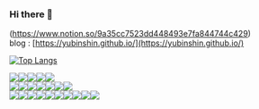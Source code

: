 ### Hi there 👋

(https://www.notion.so/9a35cc7523dd448493e7fa844744c429) <br>
blog : [https://yubinshin.github.io/](https://yubinshin.github.io/)


[![Top Langs](https://github-readme-stats.vercel.app/api/top-langs/?username=YubinShin&layout=compact)](https://github.com/anuraghazra/github-readme-stats)

<div style="display:flex">
                <img src="https://img.shields.io/badge/HTML5-E34F26?style=flat-square&logo=HTML5&logoColor=white"/>
                <img src="https://img.shields.io/badge/CSS3-1572B6?style=flat-square&logo=CSS3&logoColor=white"/>
                <img src="https://img.shields.io/badge/JavaScript-F7DF1E?style=flat-square&logo=JavaScript&logoColor=white"/>
                <img src="https://img.shields.io/badge/React-61DAFB?style=flat-square&logo=React&logoColor=white"/>
                <img src="https://img.shields.io/badge/Next.js-000000?style=flat-square&logo=nextdotjs&logoColor=white"/>   
</div>
<div style="display:flex">
                <img src="https://img.shields.io/badge/Node.js-339933?style=flat-square&logo=Node.js&logoColor=white"/>
                <img src="https://img.shields.io/badge/express-000000?style=flat-square&logo=express&logoColor=white"/>
                <img src="https://img.shields.io/badge/Linux-FCC624?style=flat-square&logo=linux&logoColor=white"/>
                <img src="https://img.shields.io/badge/mongoose-880000?style=flat-square&logo=mongoose&logoColor=white"/>
                <img src="https://img.shields.io/badge/NestJS-E0234E?style=flat-square&logo=nestjs&logoColor=white"/>
                <img src="https://img.shields.io/badge/Python-3776AB?style=flat-square&logo=python&logoColor=white"/>
                <img src="https://img.shields.io/badge/FastAPI-009688?style=flat-square&logo=fastapi&logoColor=white"/>
</div>
<div style="display:flex">
                <img src="https://img.shields.io/badge/mongodb-47A248?style=flat-square&logo=mongodb&logoColor=white"/>
                <img src="https://img.shields.io/badge/AmazoneS3-569A31?style=flat-square&logo=amazons3&logoColor=white"/>
                <img src="https://img.shields.io/badge/mysql-4479A1?style=flat-square&logo=mysql&logoColor=white"/>
                <img src="https://img.shields.io/badge/docker-2496ED?style=flat-square&logo=docker&logoColor=white"/>   
                <img src="https://img.shields.io/badge/googlecloud-4285F4?style=flat-square&logo=googlecloud&logoColor=white"/>              
                <img src="https://img.shields.io/badge/Jest-C21325?style=flat-square&logo=jest&logoColor=white"/> 
                <img src="https://img.shields.io/badge/Slack-4A154B?style=flat-square&logo=Slack&logoColor=white"/>
                <img src="https://img.shields.io/badge/Discord-5865F2?style=flat-square&logo=Discord&logoColor=white"/>
                <img src="https://img.shields.io/badge/notion-000000?style=flat-square&logo=notion&logoColor=white"/>
                <img src="https://img.shields.io/badge/Figma-F24E1E?style=flat-square&logo=figma&logoColor=white"/>
</div>

